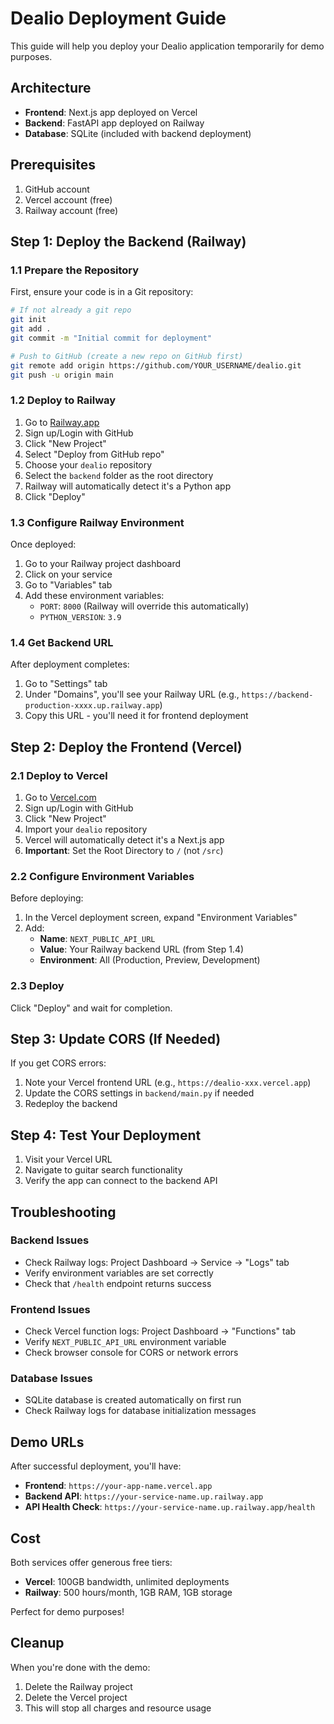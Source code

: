 # Dealio Deployment Guide

This guide will help you deploy your Dealio application temporarily for demo purposes.

## Architecture

- **Frontend**: Next.js app deployed on Vercel
- **Backend**: FastAPI app deployed on Railway
- **Database**: SQLite (included with backend deployment)

## Prerequisites

1. GitHub account
2. Vercel account (free)
3. Railway account (free)

## Step 1: Deploy the Backend (Railway)

### 1.1 Prepare the Repository
First, ensure your code is in a Git repository:

```bash
# If not already a git repo
git init
git add .
git commit -m "Initial commit for deployment"

# Push to GitHub (create a new repo on GitHub first)
git remote add origin https://github.com/YOUR_USERNAME/dealio.git
git push -u origin main
```

### 1.2 Deploy to Railway

1. Go to [Railway.app](https://railway.app)
2. Sign up/Login with GitHub
3. Click "New Project"
4. Select "Deploy from GitHub repo"
5. Choose your `dealio` repository
6. Select the `backend` folder as the root directory
7. Railway will automatically detect it's a Python app
8. Click "Deploy"

### 1.3 Configure Railway Environment

Once deployed:
1. Go to your Railway project dashboard
2. Click on your service
3. Go to "Variables" tab
4. Add these environment variables:
   - `PORT`: `8000` (Railway will override this automatically)
   - `PYTHON_VERSION`: `3.9`

### 1.4 Get Backend URL

After deployment completes:
1. Go to "Settings" tab
2. Under "Domains", you'll see your Railway URL (e.g., `https://backend-production-xxxx.up.railway.app`)
3. Copy this URL - you'll need it for frontend deployment

## Step 2: Deploy the Frontend (Vercel)

### 2.1 Deploy to Vercel

1. Go to [Vercel.com](https://vercel.com)
2. Sign up/Login with GitHub
3. Click "New Project"
4. Import your `dealio` repository
5. Vercel will automatically detect it's a Next.js app
6. **Important**: Set the Root Directory to `/` (not `/src`)

### 2.2 Configure Environment Variables

Before deploying:
1. In the Vercel deployment screen, expand "Environment Variables"
2. Add:
   - **Name**: `NEXT_PUBLIC_API_URL`
   - **Value**: Your Railway backend URL (from Step 1.4)
   - **Environment**: All (Production, Preview, Development)

### 2.3 Deploy

Click "Deploy" and wait for completion.

## Step 3: Update CORS (If Needed)

If you get CORS errors:
1. Note your Vercel frontend URL (e.g., `https://dealio-xxx.vercel.app`)
2. Update the CORS settings in `backend/main.py` if needed
3. Redeploy the backend

## Step 4: Test Your Deployment

1. Visit your Vercel URL
2. Navigate to guitar search functionality
3. Verify the app can connect to the backend API

## Troubleshooting

### Backend Issues
- Check Railway logs: Project Dashboard → Service → "Logs" tab
- Verify environment variables are set correctly
- Check that `/health` endpoint returns success

### Frontend Issues
- Check Vercel function logs: Project Dashboard → "Functions" tab
- Verify `NEXT_PUBLIC_API_URL` environment variable
- Check browser console for CORS or network errors

### Database Issues
- SQLite database is created automatically on first run
- Check Railway logs for database initialization messages

## Demo URLs

After successful deployment, you'll have:
- **Frontend**: `https://your-app-name.vercel.app`
- **Backend API**: `https://your-service-name.up.railway.app`
- **API Health Check**: `https://your-service-name.up.railway.app/health`

## Cost

Both services offer generous free tiers:
- **Vercel**: 100GB bandwidth, unlimited deployments
- **Railway**: 500 hours/month, 1GB RAM, 1GB storage

Perfect for demo purposes!

## Cleanup

When you're done with the demo:
1. Delete the Railway project
2. Delete the Vercel project
3. This will stop all charges and resource usage 